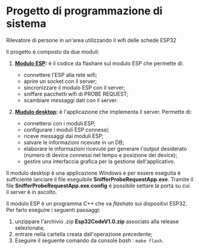# Progetto di programmazione di sistema

Rilevatore di persone in un'area utilizzando il wifi delle schede ESP32

Il progetto è composto da due moduli:
1.  **[Modulo ESP](esp32/main):** è il codice da flashare sul modulo ESP che permette di:
    *  connettere l'ESP alla rete wifi;
    *  aprire un socket con il server;
    *  sincronizzare il modulo ESP con il server;
    *  sniffare pacchetti wifi di PROBE REQUEST;
    *  scambiare messaggi dati con il server.

2. **[Mudulo desktop](desktopApp/SnifferProbeRequestApp):** è l'applicazione che implementa il server. Permette di: 
    *  connettersi con i moduli ESP;
    *  configurare i moduli ESP connessi;
    *  riceve messaggi dai moduli ESP;
    *  salvare le informazioni ricevute in un DB;
    *  elaborare le informazioni ricevute per generare l'output desiderato (numero di device connessi nel tempo e posizione dei device);
    *  gestire una interfaccia grafica per la gestione dell'applicativo.

Il modulo desktop è una applicazione Windows e per essere eseguita è sufficiente lanciare il file eseguibile **SnifferProbeRequestApp.exe**. Tramite il file **SnifferProbeRequestApp.exe.config** è possibile settare la porta su cui il server è in ascolto.

Il modulo ESP è un programma C++ che va *flashato* sui dispositivi ESP32. Per farlo eseguire i seguenti passaggi:
1. unzippare l'archivio .zip **Esp32CodeV1.0.zip** associato alla release selezionata;
2. entrare nella cartella creata dall'operazione precedente;
3. Eseguire il seguente comando da console *bash* : ```make flash```.

